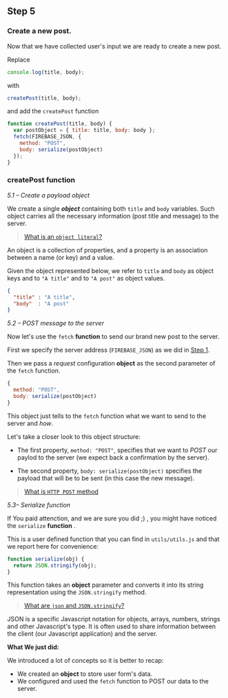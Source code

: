## Step 5

### Create a new post.
Now that we have collected user's input we are ready to create a new post.

Replace

```javascript
console.log(title, body);
```

with

```javascript
createPost(title, body);
```

and add the `createPost` function

```javascript
function createPost(title, body) {
  var postObject = { title: title, body: body };
  fetch(FIREBASE_JSON, {
    method: "POST",
    body: serialize(postObject)
  });
}
```

### createPost function

*5.1 – Create a payload object*

We create a single ___object___ containing both `title` and `body` variables.
Such object carries all the necessary information (post title and message) to the server.

> [What is an `object literal`?](https://developer.mozilla.org/it/docs/Web/JavaScript/Reference/Operators/Object_initializer)

An object is a collection of properties, and a property is an association between a name (or key) and a value.

Given the object represented below, we refer to `title` and `body` as object keys and to `"A title"` and to `"A post"` as object values.

```json
{
  "title" : "A title",
  "body"  : "A post"
}
```

*5.2 – POST message to the server*

Now let's use the `fetch` __function__ to send our brand new post to the server.

First we specify the server address (`FIREBASE_JSON`) as we did in [Step 1](https://js-girls.gitbooks.io/workshop/content/docs/level1/01-draw-first-element-from-response.html).

Then we pass a _request_ configuration __object__ as the second parameter of the `fetch` function.

```javascript
{
  method: "POST",
  body: serialize(postObject)
}
```

This object just tells to the `fetch` function what we want to send to the server and _how_.

Let's take a closer look to this object structure:

* The first property, `method: "POST"`, specifies that we want to *POST* our paylod to the server (we expect back a confirmation by the server).

* The second property, `body: serialize(postObject)` specifies the payload that will be to be sent (in this case the new message).

>[What is `HTTP POST` method](https://developer.mozilla.org/en-US/docs/Web/HTTP)

*5.3– Serialize function*

If You paid attenction, and we are sure you did ;) , you might have noticed the `serialize` __function__ .

This is a user defined function that you can find in `utils/utils.js` and that we report here for convenience:

```javascript
function serialize(obj) {
  return JSON.stringify(obj);
}
```

This function takes an __object__ parameter and converts it into its string representation using the `JSON.stringify` method.

> [What are `json` and `JSON.stringify`?](https://developer.mozilla.org/it/docs/Web/JavaScript/Reference/Global_Objects/JSON)

JSON is a specific Javascript notation for objects, arrays, numbers, strings and other Javascript's type.
It is often used to share information between the client (our Javascript application) and the server.

**What We just did:**

We introduced a lot of concepts so it is better to recap:

* We created an __object__ to store user form's data.
* We configured and used the `fetch` function to POST our data to the server.
